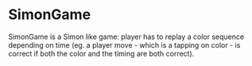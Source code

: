 # SimonGame

SimonGame is a Simon like game: player has to replay a color sequence depending on time (eg. a player move - which is a tapping on color - is correct if both the color and the timing are both correct).
